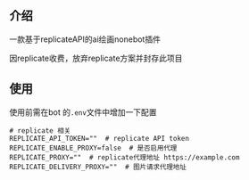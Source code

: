 ## 介绍

一款基于replicateAPI的ai绘画nonebot插件

因replicate收费，放弃replicate方案并封存此项目



## 使用

使用前需在bot 的`.env`文件中增加一下配置

```
# replicate 相关
REPLICATE_API_TOKEN=""  # replicate API token
REPLICATE_ENABLE_PROXY=false  # 是否启用代理
REPLICATE_PROXY=""  # replicate代理地址 https://example.com
REPLICATE_DELIVERY_PROXY=""  # 图片请求代理地址
```

